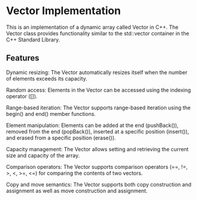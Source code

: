 # Vector Implementation
This is an implementation of a dynamic array called Vector in C++. The Vector class provides functionality similar to the std::vector
container in the C++ Standard Library.

## Features
Dynamic resizing: The Vector automatically resizes itself when the number of elements exceeds its capacity.

Random access: Elements in the Vector can be accessed using the indexing operator ([]).

Range-based iteration: The Vector supports range-based iteration using the begin() and end() member functions.

Element manipulation: Elements can be added at the end (pushBack()), removed from the end (popBack()), inserted at a specific position (insert()), and erased from a specific position (erase()).

Capacity management: The Vector allows setting and retrieving the current size and capacity of the array.

Comparison operators: The Vector supports comparison operators (==, !=, >, <, >=, <=) for comparing the contents of two vectors.

Copy and move semantics: The Vector supports both copy construction and assignment as well as move construction and assignment.
